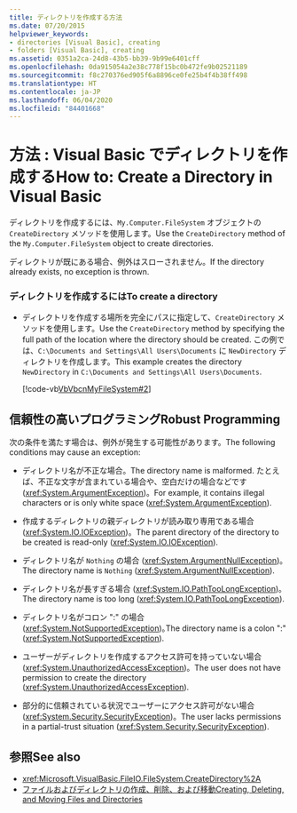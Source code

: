 ```yaml
---
title: ディレクトリを作成する方法
ms.date: 07/20/2015
helpviewer_keywords:
- directories [Visual Basic], creating
- folders [Visual Basic], creating
ms.assetid: 0351a2ca-24d8-43b5-bb39-9b99e6401cff
ms.openlocfilehash: 0da915054a2e38c778f15bc0b472fe9b02521189
ms.sourcegitcommit: f8c270376ed905f6a8896ce0fe25b4f4b38ff498
ms.translationtype: HT
ms.contentlocale: ja-JP
ms.lasthandoff: 06/04/2020
ms.locfileid: "84401668"
---
```

# <a name="how-to-create-a-directory-in-visual-basic"></a><span data-ttu-id="6d8f5-102">方法 : Visual Basic でディレクトリを作成する</span><span class="sxs-lookup"><span data-stu-id="6d8f5-102">How to: Create a Directory in Visual Basic</span></span>

<span data-ttu-id="6d8f5-103">ディレクトリを作成するには、`My.Computer.FileSystem` オブジェクトの `CreateDirectory` メソッドを使用します。</span><span class="sxs-lookup"><span data-stu-id="6d8f5-103">Use the `CreateDirectory` method of the `My.Computer.FileSystem` object to create directories.</span></span>  
  
 <span data-ttu-id="6d8f5-104">ディレクトリが既にある場合、例外はスローされません。</span><span class="sxs-lookup"><span data-stu-id="6d8f5-104">If the directory already exists, no exception is thrown.</span></span>  
  
### <a name="to-create-a-directory"></a><span data-ttu-id="6d8f5-105">ディレクトリを作成するには</span><span class="sxs-lookup"><span data-stu-id="6d8f5-105">To create a directory</span></span>  
  
- <span data-ttu-id="6d8f5-106">ディレクトリを作成する場所を完全にパスに指定して、`CreateDirectory` メソッドを使用します。</span><span class="sxs-lookup"><span data-stu-id="6d8f5-106">Use the `CreateDirectory` method by specifying the full path of the location where the directory should be created.</span></span> <span data-ttu-id="6d8f5-107">この例では、`C:\Documents and Settings\All Users\Documents` に `NewDirectory` ディレクトリを作成します。</span><span class="sxs-lookup"><span data-stu-id="6d8f5-107">This example creates the directory `NewDirectory` in `C:\Documents and Settings\All Users\Documents`.</span></span>  
  
     [!code-vb[VbVbcnMyFileSystem#2](~/samples/snippets/visualbasic/VS_Snippets_VBCSharp/VbVbcnMyFileSystem/VB/Class1.vb#2)]  
  
## <a name="robust-programming"></a><span data-ttu-id="6d8f5-108">信頼性の高いプログラミング</span><span class="sxs-lookup"><span data-stu-id="6d8f5-108">Robust Programming</span></span>  

 <span data-ttu-id="6d8f5-109">次の条件を満たす場合は、例外が発生する可能性があります。</span><span class="sxs-lookup"><span data-stu-id="6d8f5-109">The following conditions may cause an exception:</span></span>  
  
- <span data-ttu-id="6d8f5-110">ディレクトリ名が不正な場合。</span><span class="sxs-lookup"><span data-stu-id="6d8f5-110">The directory name is malformed.</span></span> <span data-ttu-id="6d8f5-111">たとえば、不正な文字が含まれている場合や、空白だけの場合などです (<xref:System.ArgumentException>)。</span><span class="sxs-lookup"><span data-stu-id="6d8f5-111">For example, it contains illegal characters or is only white space (<xref:System.ArgumentException>).</span></span>  
  
- <span data-ttu-id="6d8f5-112">作成するディレクトリの親ディレクトリが読み取り専用である場合 (<xref:System.IO.IOException>)。</span><span class="sxs-lookup"><span data-stu-id="6d8f5-112">The parent directory of the directory to be created is read-only (<xref:System.IO.IOException>).</span></span>  
  
- <span data-ttu-id="6d8f5-113">ディレクトリ名が `Nothing` の場合 (<xref:System.ArgumentNullException>)｡</span><span class="sxs-lookup"><span data-stu-id="6d8f5-113">The directory name is `Nothing` (<xref:System.ArgumentNullException>).</span></span>  
  
- <span data-ttu-id="6d8f5-114">ディレクトリ名が長すぎる場合 (<xref:System.IO.PathTooLongException>)｡</span><span class="sxs-lookup"><span data-stu-id="6d8f5-114">The directory name is too long (<xref:System.IO.PathTooLongException>).</span></span>  
  
- <span data-ttu-id="6d8f5-115">ディレクトリ名がコロン ":" の場合 (<xref:System.NotSupportedException>)｡</span><span class="sxs-lookup"><span data-stu-id="6d8f5-115">The directory name is a colon ":" (<xref:System.NotSupportedException>).</span></span>  
  
- <span data-ttu-id="6d8f5-116">ユーザーがディレクトリを作成するアクセス許可を持っていない場合 (<xref:System.UnauthorizedAccessException>)。</span><span class="sxs-lookup"><span data-stu-id="6d8f5-116">The user does not have permission to create the directory (<xref:System.UnauthorizedAccessException>).</span></span>  
  
- <span data-ttu-id="6d8f5-117">部分的に信頼されている状況でユーザーにアクセス許可がない場合 (<xref:System.Security.SecurityException>)。</span><span class="sxs-lookup"><span data-stu-id="6d8f5-117">The user lacks permissions in a partial-trust situation (<xref:System.Security.SecurityException>).</span></span>  
  
## <a name="see-also"></a><span data-ttu-id="6d8f5-118">参照</span><span class="sxs-lookup"><span data-stu-id="6d8f5-118">See also</span></span>

- <xref:Microsoft.VisualBasic.FileIO.FileSystem.CreateDirectory%2A>
- [<span data-ttu-id="6d8f5-119">ファイルおよびディレクトリの作成、削除、および移動</span><span class="sxs-lookup"><span data-stu-id="6d8f5-119">Creating, Deleting, and Moving Files and Directories</span></span>](creating-deleting-and-moving-files-and-directories.md)
